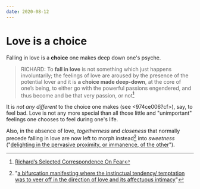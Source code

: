 ```yaml
---
date: 2020-08-12
---
```


# Love is a choice

Falling in love is a **choice** one makes deep down one's psyche.

> RICHARD: To **fall in love** is not something which just happens involuntarily; the feelings of love are aroused by the presence of the potential lover and it is **a choice made deep-down**, at the core of one’s being, to either go with the powerful passions engendered, and thus become and be that very passion, or not[^richard]

[^richard]: [Richard’s Selected Correspondence On Fear](http://actualfreedom.com.au/richard/selectedcorrespondence/sc-fear2.htm)

It is *not any different* to the choice one makes (see <974ce006?cf>), say, to feel bad. Love is not any more special than all those little and "unimportant" feelings one chooses to feel during one's life.

Also, in the absence of love, *togetherness* and *closeness* that normally precede falling in love are now left to morph instead[^bif] into *sweetness* ("[delighting in the pervasive proximity, or immanence, of the other](http://www.actualfreedom.com.au/richard/selectedcorrespondence/sc-intimacy.htm)").

[^bif]: "[a bifurcation manifesting where the instinctual tendency/ temptation was to veer off in the direction of love and its affectuous intimacy](http://www.actualfreedom.com.au/richard/selectedcorrespondence/sc-intimacy.htm)"